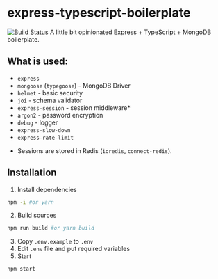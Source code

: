 # express-typescript-boilerplate
[![Build Status](https://travis-ci.org/superhooman/express-typescript-boilerplate.svg?branch=master)](https://travis-ci.org/superhooman/express-typescript-boilerplate)
A little bit opinionated Express + TypeScript + MongoDB boilerplate.
## What is used:
- `express`
- `mongoose` (`typegoose`) - MongoDB Driver
- `helmet` - basic security
- `joi` - schema validator
- `express-session` - session middleware*
- `argon2` - password encryption
- `debug` - logger
- `express-slow-down`
- `express-rate-limit`

* Sessions are stored in Redis (`ioredis`, `connect-redis`).

## Installation

1. Install dependencies
```bash
npm -i #or yarn
```
2. Build sources
```bash
npm run build #or yarn build
```
3. Copy `.env.example` to `.env`
4. Edit `.env` file and put required variables
5. Start
```
npm start
```
